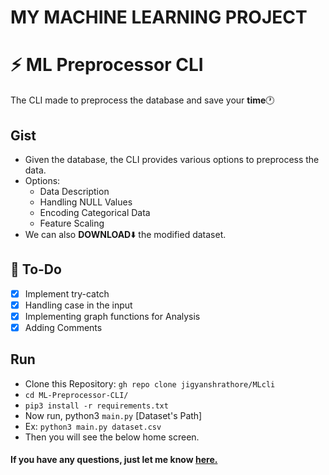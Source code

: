 # MY MACHINE LEARNING PROJECT
# :zap: ML Preprocessor CLI

The CLI made to preprocess the database and save your **time**:clock1:

## Gist

- Given the database, the CLI provides various options to preprocess the data. 
- Options:
    - Data Description
    - Handling NULL Values
    - Encoding Categorical Data
    - Feature Scaling
- We can also **DOWNLOAD**:arrow_down: the modified dataset.

## :memo: To-Do

- [x] Implement try-catch
- [x] Handling case in the input
- [x] Implementing graph functions for Analysis
- [x] Adding Comments

## Run

- Clone this Repository: `gh repo clone jigyanshrathore/MLcli`
- `cd ML-Preprocessor-CLI/`
- `pip3 install -r requirements.txt`
- Now run, python3 `main.py` [Dataset's Path]
- Ex: `python3 main.py dataset.csv`
- Then you will see the below home screen.


#### If you have any questions, just let me know [here.](mailto:jigyanshsinghrathore@gmail.com)
